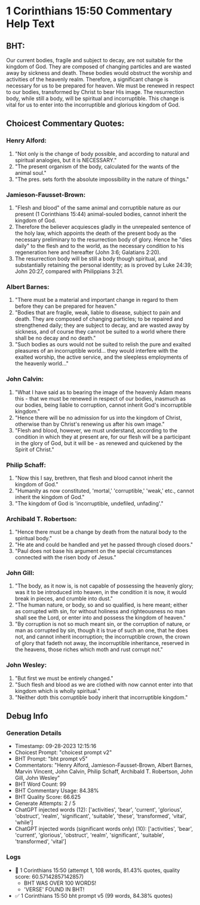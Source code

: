 # 1 Corinthians 15:50 Commentary Help Text

## BHT:
Our current bodies, fragile and subject to decay, are not suitable for the kingdom of God. They are composed of changing particles and are wasted away by sickness and death. These bodies would obstruct the worship and activities of the heavenly realm. Therefore, a significant change is necessary for us to be prepared for heaven. We must be renewed in respect to our bodies, transformed by Christ to bear His image. The resurrection body, while still a body, will be spiritual and incorruptible. This change is vital for us to enter into the incorruptible and glorious kingdom of God.

## Choicest Commentary Quotes:
### Henry Alford:
1. "Not only is the change of body possible, and according to natural and spiritual analogies, but it is NECESSARY."
2. "The present organism of the body, calculated for the wants of the animal soul."
3. "The pres. sets forth the absolute impossibility in the nature of things."

### Jamieson-Fausset-Brown:
1. "Flesh and blood" of the same animal and corruptible nature as our present (1 Corinthians 15:44) animal-souled bodies, cannot inherit the kingdom of God.
2. Therefore the believer acquiesces gladly in the unrepealed sentence of the holy law, which appoints the death of the present body as the necessary preliminary to the resurrection body of glory. Hence he "dies daily" to the flesh and to the world, as the necessary condition to his regeneration here and hereafter (John 3:6; Galatians 2:20).
3. The resurrection body will be still a body though spiritual, and substantially retaining the personal identity; as is proved by Luke 24:39; John 20:27, compared with Philippians 3:21.

### Albert Barnes:
1. "There must be a material and important change in regard to them before they can be prepared for heaven."
2. "Bodies that are fragile, weak, liable to disease, subject to pain and death. They are composed of changing particles; to be repaired and strengthened daily; they are subject to decay, and are wasted away by sickness, and of course they cannot be suited to a world where there shall be no decay and no death."
3. "Such bodies as ours would not be suited to relish the pure and exalted pleasures of an incorruptible world... they would interfere with the exalted worship, the active service, and the sleepless employments of the heavenly world..."

### John Calvin:
1. "What I have said as to bearing the image of the heavenly Adam means this - that we must be renewed in respect of our bodies, inasmuch as our bodies, being liable to corruption, cannot inherit God's incorruptible kingdom."
2. "Hence there will be no admission for us into the kingdom of Christ, otherwise than by Christ's renewing us after his own image."
3. "Flesh and blood, however, we must understand, according to the condition in which they at present are, for our flesh will be a participant in the glory of God, but it will be - as renewed and quickened by the Spirit of Christ."

### Philip Schaff:
1. "Now this I say, brethren, that flesh and blood cannot inherit the kingdom of God." 
2. "Humanity as now constituted, 'mortal,' 'corruptible,' 'weak,' etc., cannot inherit the kingdom of God." 
3. "The kingdom of God is 'incorruptible, undefiled, unfading'."

### Archibald T. Robertson:
1. "Hence there must be a change by death from the natural body to the spiritual body."
2. "He ate and could be handled and yet he passed through closed doors."
3. "Paul does not base his argument on the special circumstances connected with the risen body of Jesus."

### John Gill:
1. "The body, as it now is, is not capable of possessing the heavenly glory; was it to be introduced into heaven, in the condition it is now, it would break in pieces, and crumble into dust."
2. "The human nature, or body, so and so qualified, is here meant; either as corrupted with sin, for without holiness and righteousness no man shall see the Lord, or enter into and possess the kingdom of heaven."
3. "By corruption is not so much meant sin, or the corruption of nature, or man as corrupted by sin, though it is true of such an one, that he does not, and cannot inherit incorruption; the incorruptible crown, the crown of glory that fadeth not away, the incorruptible inheritance, reserved in the heavens, those riches which moth and rust corrupt not."

### John Wesley:
1. "But first we must be entirely changed."
2. "Such flesh and blood as we are clothed with now cannot enter into that kingdom which is wholly spiritual."
3. "Neither doth this corruptible body inherit that incorruptible kingdom."


## Debug Info
### Generation Details
- Timestamp: 09-28-2023 12:15:16
- Choicest Prompt: "choicest prompt v2"
- BHT Prompt: "bht prompt v5"
- Commentators: "Henry Alford, Jamieson-Fausset-Brown, Albert Barnes, Marvin Vincent, John Calvin, Philip Schaff, Archibald T. Robertson, John Gill, John Wesley"
- BHT Word Count: 99
- BHT Commentary Usage: 84.38%
- BHT Quality Score: 66.625
- Generate Attempts: 2 / 5
- ChatGPT injected words (12):
	['activities', 'bear', 'current', 'glorious', 'obstruct', 'realm', 'significant', 'suitable', 'these', 'transformed', 'vital', 'while']
- ChatGPT injected words (significant words only) (10):
	['activities', 'bear', 'current', 'glorious', 'obstruct', 'realm', 'significant', 'suitable', 'transformed', 'vital']

### Logs
- 🔄 1 Corinthians 15:50 (attempt 1, 108 words, 81.43% quotes, quality score: 60.57142857142857) 
	- BHT WAS OVER 100 WORDS! 
	- 'VERSE' FOUND IN BHT!
- ✅ 1 Corinthians 15:50 bht prompt v5 (99 words, 84.38% quotes)